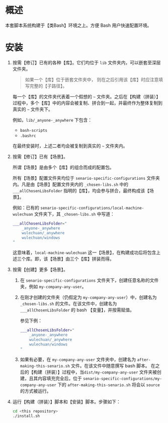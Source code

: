 <link rel="stylesheet" href="./docs/styles/markdown-styles-for-vscode-built-in-preview.min.css">

# 概述

本套脚本系统构建于【类Bash】环境之上。方便 Bash 用户快速配置环境。


# 安装

1.  按需【修订】已有的各种【库】。它们均位于 `lib`
    文件夹内，可以嵌套至深层文件夹。
    
    > 如果一个【库】位于嵌套文件夹中，
    > 则在之后引用该【库】时应注意填写完整的【子路径】。

    每一个【库】的文件夹代表着一个假想的 `~`
    文件夹。之后在【构建（拼装）】过程中，多个【库】中的内容会被复制、拼合到一起，并最终作为整体复制到真实的 `~` 文件夹下。

    例如，`lib/_anyone-_anywhere` 下包含：
    - `bash-scripts`
    - `.bashrc`
    
    在最终安装时，上述二者均会被复制到真实的 `~` 文件夹内。

1.  按需【修订】已有【场景】。

    所谓【场景】是由多个【库】的组合而成的配置包。
    
    所有【场景】配置文件夹均位于
    `senario-specific-configurations`
    文件夹内。凡是由【场景】配置文件夹内的 `_chosen-libs.sh`
    中的 `___allChosenLibsFolder` 指明的【库】，均会参与拼合，最终构成该【场景】。

    例如：已有的
    `senario-specific-configurations/local-machine-wulechuan`
    文件夹下，其 `_chosen-libs.sh` 中写道：

    ```sh
    ___allChosenLibsFolder="
        _anyone-_anywhere
        wulechuan/_anywhere
        wulechuan/windows
    "
    ```

    这意味着，`local-machine-wulechuan` 这一【场景】，在构建成功后将包含上述三个库。即，该【场景】由三个【库】拼装而得。

1.  按需【创建】更多【场景】。

    1.  在 `senario-specific-configurations`
        文件夹下，创建任意名称的文件夹，例如 `my-company-any-user`。
    2.  在刚才创建的文件夹（仍假定为 `my-company-any-user`）中，创建名为
        `_chosen-libs.sh` 的文件。在该文件中，创建名为 `___allChosenLibsFolder`
        的 bash 【变量】，并按需赋值。
        
        参见下例：
        ```sh
        ___allChosenLibsFolder="
            _anyone-_anywhere
            wulechuan/_anywhere
            wulechuan/windows
        "
        ```
    3.  如果有必要，在 `my-company-any-user` 文件夹中，创建名为
        `after-making-this-senario.sh` 文件。在该文件中随意撰写 bash 脚本。
        在之后的【构建（拼装）】过程中，当`dist/my-company-any-user`
        文件夹被创建，且其内容填充完全后，位于
        `senario-specific-configurations/my-company-any-user` 下的
        `after-making-this-senario.sh` 将会以 `source` 的方式被运行。

1.  运行【构建（拼装）】脚本和【安装】脚本。步骤如下：
    ```sh
    cd <this repository>
    ./install.sh
    ```
